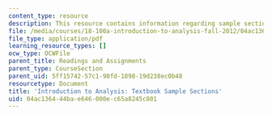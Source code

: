 ```yaml
---
content_type: resource
description: This resource contains information regarding sample sections.
file: /media/courses/18-100a-introduction-to-analysis-fall-2012/04ac136444bae646000ec65a8245c801_MIT18_100AF12_Samplesecton.pdf
file_type: application/pdf
learning_resource_types: []
ocw_type: OCWFile
parent_title: Readings and Assignments
parent_type: CourseSection
parent_uid: 5ff15742-57c1-98fd-1898-19d238ec0b48
resourcetype: Document
title: 'Introduction to Analysis: Textbook Sample Sections'
uid: 04ac1364-44ba-e646-000e-c65a8245c801
---
```

